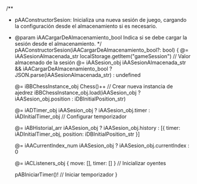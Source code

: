 /**
 * pAAConstructorSesion: Inicializa una nueva sesión de juego, cargando la configuración desde el almacenamiento si es necesario.
 * @param iAACargarDeAlmacenamiento_bool Indica si se debe cargar la sesión desde el almacenamiento.
 */
pAAConstructorSesion(iAACargarDeAlmacenamiento_bool?: bool) {
    @= iAASesionAlmacenada_str localStorage.getItem("gameSession")  // Valor almacenado de la sesión
    @= iAASesion_obj iAASesionAlmacenada_str && iAACargarDeAlmacenamiento_bool ? JSON.parse(iAASesionAlmacenada_str) : undefined

    @= iBBChessInstance_obj Chess()++  // Crear nueva instancia de ajedrez
    iBBChessInstance_obj.load(iAASesion_obj ? iAASesion_obj.position : iDBInitialPosition_str)

    @= iADTimer_obj iAASesion_obj ? iAASesion_obj.timer : iADInitialTimer_obj  // Configurar temporizador

    @= iABHistorial_arr iAASesion_obj ? iAASesion_obj.history : [{ timer: iADInitialTimer_obj, position: iDBInitialPosition_str }]

    @= iAACurrentIndex_num iAASesion_obj ? iAASesion_obj.currentIndex : 0

    @= iACListeners_obj { move: [], timer: [] }  // Inicializar oyentes

    pABIniciarTimer()!  // Iniciar temporizador
}